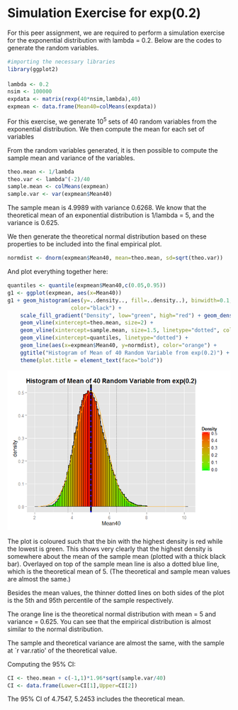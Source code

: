 # Simulation Exercise for exp(0.2)

For this peer assignment, we are required to perform a simulation exercise for the exponential distribution with lambda = 0.2. Below are the codes to generate the random variables.

```r
#importing the necessary libraries
library(ggplot2)

lambda <- 0.2
nsim <- 100000 
expdata <- matrix(rexp(40*nsim,lambda),40)
expmean <- data.frame(Mean40=colMeans(expdata))
```

For this exercise, we generate 10<sup>5</sup> sets of 40 random variables from the exponential distribution. We then compute the mean for each set of variables

From the random variables generated, it is then possible to compute the sample mean and variance of the variables.

```r
theo.mean <- 1/lambda
theo.var <- lambda^(-2)/40
sample.mean <- colMeans(expmean)
sample.var <- var(expmean$Mean40)
```

The sample mean is 4.9989 with variance 0.6268. We know that the theoretical mean of an exponential distribution is 1/lambda = 5, and the variance is 0.625.

We then generate the theoretical normal distribution based on these properties to be included into the final empirical plot.

```r
normdist <- dnorm(expmean$Mean40, mean=theo.mean, sd=sqrt(theo.var))
```

And plot everything together here:

```r
quantiles <- quantile(expmean$Mean40,c(0.05,0.95))
g1 <- ggplot(expmean, aes(x=Mean40))
g1 + geom_histogram(aes(y=..density.., fill=..density..), binwidth=0.1, 
                    color="black") + 
    scale_fill_gradient("Density", low="green", high="red") + geom_density() +
    geom_vline(xintercept=theo.mean, size=2) + 
    geom_vline(xintercept=sample.mean, size=1.5, linetype="dotted", color="blue") +
    geom_vline(xintercept=quantiles, linetype="dotted") +
    geom_line(aes(x=expmean$Mean40, y=normdist), color="orange") +
    ggtitle("Histogram of Mean of 40 Random Variable from exp(0.2)") + 
    theme(plot.title = element_text(face="bold"))
```

![plot of chunk unnamed-chunk-4](./simulation_files/figure-html/unnamed-chunk-4.png) 

The plot is coloured such that the bin with the highest density is red while the lowest is green. This shows very clearly that the highest density is somewhere about the mean of the sample mean (plotted with a thick black bar). Overlayed on top of the sample mean line is also a dotted blue line, which is the theoretical mean of 5. (The theoretical and sample mean values are almost the same.)

Besides the mean values, the thinner dotted lines on both sides of the plot is the 5th and 95th percentile of the sample respectively.

The orange line is the theoretical normal distribution with mean = 5 and variance = 0.625. You can see that the empirical distribution is almost similar to the normal distribution.



The sample and theoretical variance are almost the same, with the sample at `r var.ratio' of the theoretical value.

Computing the 95% CI: 

```r
CI <- theo.mean + c(-1,1)*1.96*sqrt(sample.var/40)
CI <- data.frame(Lower=CI[1],Upper=CI[2])
```
The 95% CI of 4.7547, 5.2453 includes the theoretical mean.
